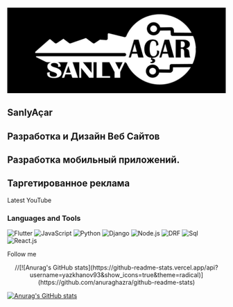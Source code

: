 [![Header](https://github.com/allamyradoff/allamyradoff/blob/main/assets/Sanly%20acar%20logo.jpg)](https://www.sanly-achar.com/)

## SanlyAçar 
## Разработка и Дизайн Веб Сайтов
## Разработка мобильный приложений.
## Таргетированное реклама

Latest YouTube

### Languages and Tools
![Flutter](https://img.shields.io/badge/-Flutter-090909?style=for-the-badge&logo=flutter&logoColor=47c5FB)
![JavaScript](https://img.shields.io/badge/-JavaScript-090909?style=for-the-badge&logo=JavaScript&logoColor=#efd81d)
![Python](https://img.shields.io/badge/-Python-090909?style=for-the-badge&logo=Python&logoColor=47c5FB)
![Django](https://img.shields.io/badge/-Django-090909?style=for-the-badge&logo=Django&logoColor=#000)
![Node.js](https://img.shields.io/badge/-Node.js-090909?style=for-the-badge&logo=Node.js&logoColor=#000)
![DRF](https://img.shields.io/badge/-DRF-090909?style=for-the-badge&logo=DRF&logoColor=#000)
![Sql](https://img.shields.io/badge/-Sql-090909?style=for-the-badge&logo=mysql&logoColor=#000)
![React.js](https://img.shields.io/badge/-React.js-090909?style=for-the-badge&logo=React.js&logoColor=#000)



Follow me

<p align="center">
   //[![Anurag's GitHub stats](https://github-readme-stats.vercel.app/api?username=yazkhanov93&show_icons=true&theme=radical)](https://github.com/anuraghazra/github-readme-stats)
</p>




[![Anurag's GitHub stats](https://github-readme-stats.vercel.app/api?username=Bayramgeldiyevich&show_icons=true&theme=prussian)](https://github.com/anuraghazra/github-readme-stats)


